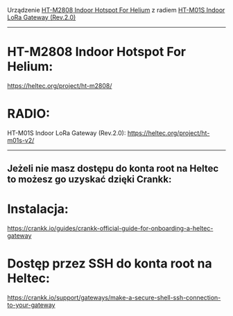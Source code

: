 Urządzenie [HT-M2808 Indoor Hotspot For Helium](https://heltec.org/project/ht-m2808/) z radiem [HT-M01S Indoor LoRa Gateway (Rev.2.0)](https://heltec.org/project/ht-m01s-v2/)

___
# HT-M2808 Indoor Hotspot For Helium:
https://heltec.org/project/ht-m2808/

# RADIO:
HT-M01S Indoor LoRa Gateway (Rev.2.0):
https://heltec.org/project/ht-m01s-v2/
___

## Jeżeli nie masz dostępu do konta root na Heltec to możesz go uzyskać dzięki Crankk:

# Instalacja:
https://crankk.io/guides/crankk-official-guide-for-onboarding-a-heltec-gateway

# Dostęp przez SSH do konta root na Heltec:
https://crankk.io/support/gateways/make-a-secure-shell-ssh-connection-to-your-gateway
